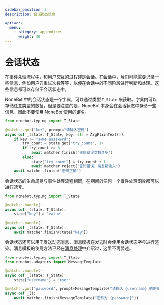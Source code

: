 ```yaml
---
sidebar_position: 3
description: 会话状态信息

options:
  menu:
    - category: appendices
      weight: 40
---
```


# 会话状态

在事件处理流程中，和用户交互的过程即是会话。在会话中，我们可能需要记录一些信息，例如用户的重试次数等等，以便在会话中的不同阶段进行判断和处理。这些信息都可以存储于会话状态中。

NoneBot 中的会话状态是一个字典，可以通过类型 `T_State` 来获取。字典内可以存储任意类型的数据，但是要注意的是，NoneBot 本身会在会话状态中存储一些信息，因此不要使用 [NoneBot 使用的键名](../api/consts.md)。

```python
from nonebot.typing import T_State

@matcher.got("key", prompt="请输入密码")
async def _(state: T_State, key: str = ArgPlainText()):
    if key != "some password":
        try_count = state.get("try_count", 1)
        if try_count >= 3:
            await matcher.finish("密码错误次数过多")
        else:
            state["try_count"] = try_count + 1
            await matcher.reject("密码错误，请重新输入")
    await matcher.finish("密码正确")
```

会话状态的生命周期与事件处理流程相同，在期间的任何一个事件处理函数都可以进行读写。

```python
from nonebot.typing import T_State

@matcher.handle()
async def _(state: T_State):
    state["key"] = "value"

@matcher.handle()
async def _(state: T_State):
    await matcher.finish(state["key"])
```

会话状态还可以用于发送动态消息，消息模板在发送时会使用会话状态字典进行渲染。消息模板的使用方法已经在[消息处理](../tutorial/message.md#使用消息模板)中介绍过，这里不再赘述。

```python
from nonebot.typing import T_State
from nonebot.adapters import MessageTemplate

@matcher.handle()
async def _(state: T_State):
    state["username"] = "user"

@matcher.got("password", prompt=MessageTemplate("请输入 {username} 的密码"))
async def _():
    await matcher.finish(MessageTemplate("密码为 {password}"))
```
